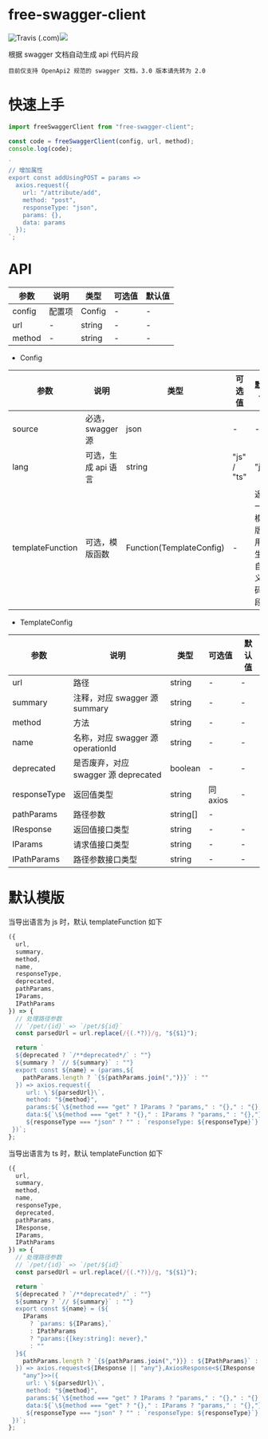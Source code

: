 # free-swagger-client

![Travis (.com)](https://img.shields.io/travis/com/yeyan1996/free-swagger-client)![](https://img.shields.io/npm/v/free-swagger-client)

根据 swagger 文档自动生成 api 代码片段

`目前仅支持 OpenApi2 规范的 swagger 文档，3.0 版本请先转为 2.0`

# 快速上手

```javascript
import freeSwaggerClient from "free-swagger-client";

const code = freeSwaggerClient(config, url, method);
console.log(code);

`
// 增加属性
export const addUsingPOST = params =>
  axios.request({
    url: "/attribute/add",
    method: "post",
    responseType: "json",
    params: {},
    data: params
  });
`;
```

# API

| 参数   | 说明   | 类型   | 可选值 | 默认值 |
| ------ | ------ | ------ | ------ | ------ |
| config | 配置项 | Config | -      | -      |
| url    | -      | string | -      | -      |
| method | -      | string | -      | -      |

- Config

| 参数             | 说明                | 类型                     | 可选值      | 默认值                               |
| ---------------- | ------------------- | ------------------------ | ----------- | ------------------------------------ |
| source           | 必选，swagger 源    | json                     | -           | -                                    |
| lang             | 可选，生成 api 语言 | string                   | "js" / "ts" | "js"                                 |
| templateFunction | 可选，模版函数      | Function(TemplateConfig) | -           | 返回一个模版，用于生成自定义代码片段 |

- TemplateConfig

| 参数         | 说明                                 | 类型     | 可选值   | 默认值 |
| ------------ | ------------------------------------ | -------- | -------- | ------ |
| url          | 路径                                 | string   | -        | -      |
| summary      | 注释，对应 swagger 源 summary        | string   | -        | -      |
| method       | 方法                                 | string   | -        | -      |
| name         | 名称，对应 swagger 源 operationId    | string   | -        | -      |
| deprecated   | 是否废弃，对应 swagger 源 deprecated | boolean  | -        | -      |
| responseType | 返回值类型                           | string   | 同 axios | -      |
| pathParams   | 路径参数                             | string[] | -        |
| IResponse    | 返回值接口类型                       | string   | -        | -      |
| IParams      | 请求值接口类型                       | string   | -        | -      |
| IPathParams  | 路径参数接口类型                     | string   | -        | -      |

# 默认模版

当导出语言为 js 时，默认 templateFunction 如下

```javascript
({
  url,
  summary,
  method,
  name,
  responseType,
  deprecated,
  pathParams,
  IParams,
  IPathParams
}) => {
  // 处理路径参数
  // `/pet/{id}` => `/pet/${id}`
  const parsedUrl = url.replace(/{(.*?)}/g, "${$1}");

  return `
  ${deprecated ? `/**deprecated*/` : ""}
  ${summary ? `// ${summary}` : ""}
  export const ${name} = (params,${
    pathParams.length ? `{${pathParams.join(",")}}` : ""
  }) => axios.request({
     url: \`${parsedUrl}\`, 
     method: "${method}",
     params:${`\${method === "get" ? IParams ? "params," : "{}," : "{},"}`}
     data:${`\${method === "get" ? "{}," : IParams ? "params," : "{},"}`}
     ${responseType === "json" ? "" : `responseType: ${responseType}`}
 })`;
};
```

当导出语言为 ts 时，默认 templateFunction 如下

```javascript
({
  url,
  summary,
  method,
  name,
  responseType,
  deprecated,
  pathParams,
  IResponse,
  IParams,
  IPathParams
}) => {
  // 处理路径参数
  // `/pet/{id}` => `/pet/${id}`
  const parsedUrl = url.replace(/{(.*?)}/g, "${$1}");

  return `
  ${deprecated ? `/**deprecated*/` : ""}
  ${summary ? `// ${summary}` : ""}  
  export const ${name} = (${
    IParams
      ? `params: ${IParams},`
      : IPathParams
      ? "params:{[key:string]: never},"
      : ""
  }${
    pathParams.length ? `{${pathParams.join(",")}} : ${IPathParams}` : ""
  }) => axios.request<${IResponse || "any"},AxiosResponse<${IResponse ||
    "any"}>>({
     url: \`${parsedUrl}\`, 
     method: "${method}",  
     params:${`\${method === "get" ? IParams ? "params," : "{}," : "{},"}`}
     data:${`\${method === "get" ? "{}," : IParams ? "params," : "{},"}`}
     ${responseType === "json" ? "" : `responseType: ${responseType}`}
 })`;
};
```
